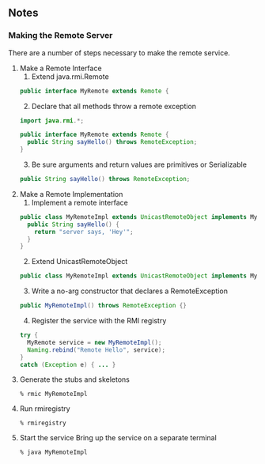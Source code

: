 ## Notes

### Making the Remote Server

There are a number of steps necessary to make the remote service.

1. Make a Remote Interface
    1. Extend java.rmi.Remote  
    ```java
    public interface MyRemote extends Remote {
    ```
    2. Declare that all methods throw a remote exception  
    ```java
    import java.rmi.*;

    public interface MyRemote extends Remote {
      public String sayHello() throws RemoteException;
    }
    ```
    3. Be sure arguments and return values are primitives or Serializable  
    ```java
    public String sayHello() throws RemoteException;
    ```
2. Make a Remote Implementation
    1. Implement a remote interface  
    ```java
    public class MyRemoteImpl extends UnicastRemoteObject implements MyRemote {
      public String sayHello() {
        return "server says, 'Hey'";
      }
    }
    ```
    2. Extend UnicastRemoteObject  
    ```java
    public class MyRemoteImpl extends UnicastRemoteObject implements MyRemote {
    ```
    3. Write a no-arg constructor that declares a RemoteException  
    ```java
    public MyRemoteImpl() throws RemoteException {}
    ```
    4. Register the service with the RMI registry  
    ```java
    try {
      MyRemote service = new MyRemoteImpl();
      Naming.rebind("Remote Hello", service);
    }
    catch (Exception e) { ... }
    ```
3. Generate the stubs and skeletons
    ```
    % rmic MyRemoteImpl
    ```
4. Run rmiregistry
    ```
    % rmiregistry
    ```
5. Start the service
    Bring up the service on a separate terminal  
    ```
    % java MyRemoteImpl
    ```
